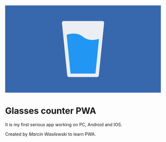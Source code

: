 ![Banner](icons/apple-splash-1334-750.jpg)

# Glasses counter PWA

It is my first serious app working on PC, Android and IOS.

Created by *Marcin Wasilewski* to learn PWA.
